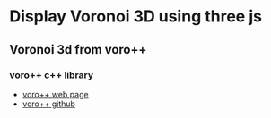 # Display Voronoi 3D using three js

## Voronoi 3d from voro++

### voro++ c++ library

- [voro++ web page](https://math.lbl.gov/voro++/)
- [voro++ github](https://github.com/chr1shr/voro)
